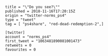 ```
title = "\"Do you see?\""
published = 2018-11-16T17:20:15Z
origin = "twitter-norms_ps4"
type = "tweet"
tag = [ "ps4share", "red-dead-redemption-2",]

[twitter]
account = "norms_ps4"
first_tweet = "1063481890081001473"
retweets = 0
favourites = 0
```

<p class='image'><img src='https://mnf.m17s.net/2018/11/16/DsI_JAFXoAAZMrf.jpg' alt=''></p>

